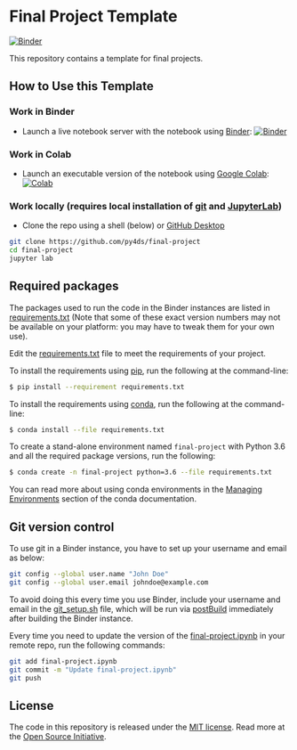 # Final Project Template

[![Binder](https://mybinder.org/badge_logo.svg)](https://mybinder.org/v2/gh/CHT2016/final-project/master)

This repository contains a template for final projects.

## How to Use this Template

### Work in Binder
- Launch a live notebook server with the notebook using [Binder](https://beta.mybinder.org/): [![Binder](https://mybinder.org/badge_logo.svg)](https://mybinder.org/v2/gh/py4ds/final-project/master?urlpath=lab/tree/final-project.ipynb)

### Work in Colab
- Launch an executable version of the notebook using [Google Colab](http://colab.research.google.com): [![Colab](https://colab.research.google.com/assets/colab-badge.svg)](https://colab.research.google.com/github/py4ds/final-project/blob/master/final-project.ipynb)

### Work locally (requires local installation of [git](https://git-scm.com/) and [JupyterLab](https://jupyterlab.readthedocs.io/en/stable/getting_started/installation.html))
- Clone the repo using a shell (below) or [GitHub Desktop](https://desktop.github.com)

```sh
git clone https://github.com/py4ds/final-project
cd final-project
jupyter lab
```

## Required packages

The packages used to run the code in the Binder instances are listed in [requirements.txt](requirements.txt) (Note that some of these exact version numbers may not be available on your platform: you may have to tweak them for your own use).

Edit the [requirements.txt](requirements.txt) file to meet the requirements of your project.

To install the requirements using [pip](http://conda.pydata.org), run the following at the command-line:

```sh
$ pip install --requirement requirements.txt
```

To install the requirements using [conda](http://conda.pydata.org), run the following at the command-line:

```sh
$ conda install --file requirements.txt
```

To create a stand-alone environment named ``final-project`` with Python 3.6 and all the required package versions, run the following:

```sh
$ conda create -n final-project python=3.6 --file requirements.txt
```

You can read more about using conda environments in the [Managing Environments](http://conda.pydata.org/docs/using/envs.html) section of the conda documentation.

## Git version control
To use git in a Binder instance, you have to set up your username and email as below:

```sh
git config --global user.name "John Doe"
git config --global user.email johndoe@example.com
```

To avoid doing this every time you use Binder, include your username and email in the [git_setup.sh](git_setup.sh) file, which will be run via [postBuild](postBuild) immediately after building the Binder instance.


Every time you need to update the version of the [final-project.ipynb](final-project.ipynb) in your remote repo, run the following commands:

```sh
git add final-project.ipynb
git commit -m "Update final-project.ipynb"
git push
```

## License

The code in this repository is released under the [MIT license](LICENSE-CODE). Read more at the [Open Source Initiative](https://opensource.org/licenses/MIT).

